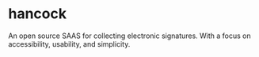 # hancock
An open source SAAS for collecting electronic signatures. With a focus on accessibility, usability, and simplicity.
